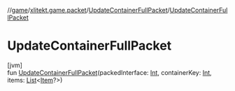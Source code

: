 //[game](../../../index.md)/[xlitekt.game.packet](../index.md)/[UpdateContainerFullPacket](index.md)/[UpdateContainerFullPacket](-update-container-full-packet.md)

# UpdateContainerFullPacket

[jvm]\
fun [UpdateContainerFullPacket](-update-container-full-packet.md)(packedInterface: [Int](https://kotlinlang.org/api/latest/jvm/stdlib/kotlin/-int/index.html), containerKey: [Int](https://kotlinlang.org/api/latest/jvm/stdlib/kotlin/-int/index.html), items: [List](https://kotlinlang.org/api/latest/jvm/stdlib/kotlin.collections/-list/index.html)&lt;[Item](../../xlitekt.game.content.item/-item/index.md)?&gt;)
